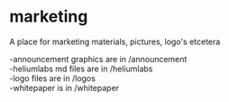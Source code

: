 # marketing
A place for marketing materials, pictures, logo's etcetera  

-announcement graphics are in /announcement  
-heliumlabs md files are in /heliumlabs  
-logo files are in /logos  
-whitepaper is in /whitepaper  

